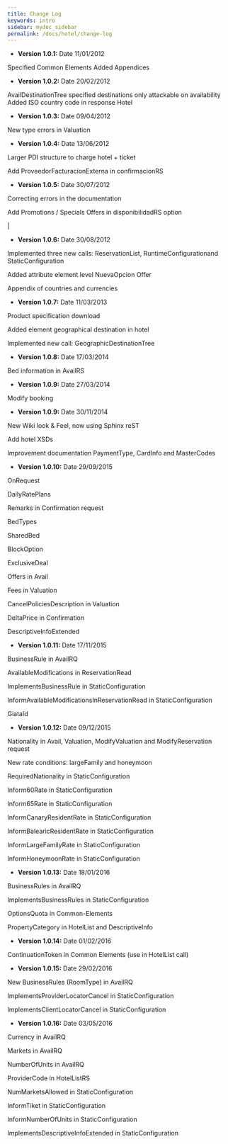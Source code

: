 ```yaml
---
title: Change Log
keywords: intro
sidebar: mydoc_sidebar
permalink: /docs/hotel/change-log
---
```



- **Version 1.0.1:** Date 11/01/2012


Specified Common Elements Added Appendices



- **Version 1.0.2:** Date 20/02/2012


AvailDestinationTree specified destinations only attackable on
availability Added ISO country code in response Hotel



- **Version 1.0.3:** Date 09/04/2012


New type errors in Valuation



- **Version 1.0.4:** Date 13/06/2012


Larger PDI structure to charge hotel + ticket

Add ProveedorFacturacionExterna in confirmacionRS



- **Version 1.0.5:** Date 30/07/2012


Correcting errors in the documentation

Add Promotions / Specials Offers in disponibilidadRS option

|

- **Version 1.0.6:** Date 30/08/2012


Implemented three new calls: ReservationList, RuntimeConfigurationand
StaticConfiguration

Added attribute element level NuevaOpcion Offer

Appendix of countries and currencies



- **Version 1.0.7:** Date 11/03/2013


Product specification download

Added element geographical destination in hotel

Implemented new call: GeographicDestinationTree



- **Version 1.0.8:** Date 17/03/2014


Bed information in AvailRS



- **Version 1.0.9:** Date 27/03/2014


Modify booking



- **Version 1.0.9:** Date 30/11/2014


New Wiki look & Feel, now using Sphinx reST

Add hotel XSDs

Improvement documentation PaymentType, CardInfo and MasterCodes



- **Version 1.0.10:** Date 29/09/2015


OnRequest

DailyRatePlans

Remarks in Confirmation request

BedTypes

SharedBed

BlockOption

ExclusiveDeal

Offers in Avail

Fees in Valuation

CancelPoliciesDescription in Valuation

DeltaPrice in Confirmation

DescriptiveInfoExtended



- **Version 1.0.11:** Date 17/11/2015


BusinessRule in AvailRQ

AvailableModifications in ReservationRead

ImplementsBusinessRule in StaticConfiguration

InformAvailableModificationsInReservationRead in StaticConfiguration

GiataId



- **Version 1.0.12:** Date 09/12/2015


Nationality in Avail, Valuation, ModifyValuation and ModifyReservation
request

New rate conditions: largeFamily and honeymoon

RequiredNationality in StaticConfiguration

Inform60Rate in StaticConfiguration

Inform65Rate in StaticConfiguration

InformCanaryResidentRate in StaticConfiguration

InformBalearicResidentRate in StaticConfiguration

InformLargeFamilyRate in StaticConfiguration

InformHoneymoonRate in StaticConfiguration



- **Version 1.0.13:** Date 18/01/2016


BusinessRules in AvailRQ

ImplementsBusinessRules in StaticConfiguration

OptionsQuota in Common-Elements

PropertyCategory in HotelList and DescriptiveInfo



- **Version 1.0.14:** Date 01/02/2016


ContinuationToken in Common Elements (use in HotelList call)



- **Version 1.0.15:** Date 29/02/2016


New BusinessRules (RoomType) in AvailRQ

ImplementsProviderLocatorCancel in StaticConfiguration

ImplementsClientLocatorCancel in StaticConfiguration



- **Version 1.0.16:** Date 03/05/2016


Currency in AvailRQ

Markets in AvailRQ

NumberOfUnits in AvailRQ

ProviderCode in HotelListRS

NumMarketsAllowed in StaticConfiguration

InformTiket in StaticConfiguration

InformNumberOfUnits in StaticConfiguration

ImplementsDescriptiveInfoExtended in StaticConfiguration


